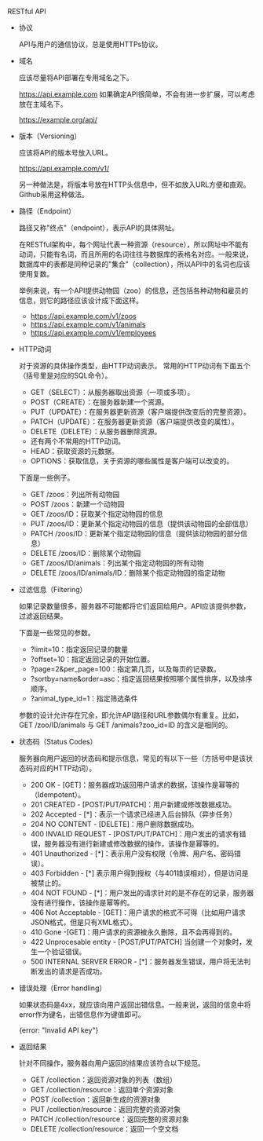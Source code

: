RESTful API

- 协议

    API与用户的通信协议，总是使用HTTPs协议。

- 域名

    应该尽量将API部署在专用域名之下。

    https://api.example.com
    如果确定API很简单，不会有进一步扩展，可以考虑放在主域名下。
    
    https://example.org/api/
- 版本（Versioning）

    应该将API的版本号放入URL。

    https://api.example.com/v1/
    
    另一种做法是，将版本号放在HTTP头信息中，但不如放入URL方便和直观。Github采用这种做法。
    
- 路径（Endpoint）

    路径又称"终点"（endpoint），表示API的具体网址。
    
    在RESTful架构中，每个网址代表一种资源（resource），所以网址中不能有动词，只能有名词，而且所用的名词往往与数据库的表格名对应。一般来说，数据库中的表都是同种记录的"集合"（collection），所以API中的名词也应该使用复数。
    
    举例来说，有一个API提供动物园（zoo）的信息，还包括各种动物和雇员的信息，则它的路径应该设计成下面这样。
    - https://api.example.com/v1/zoos
    - https://api.example.com/v1/animals
    - https://api.example.com/v1/employees
    
- HTTP动词

    对于资源的具体操作类型，由HTTP动词表示。
    常用的HTTP动词有下面五个（括号里是对应的SQL命令）。
    - GET（SELECT）：从服务器取出资源（一项或多项）。
    - POST（CREATE）：在服务器新建一个资源。
    - PUT（UPDATE）：在服务器更新资源（客户端提供改变后的完整资源）。
    - PATCH（UPDATE）：在服务器更新资源（客户端提供改变的属性）。
    - DELETE（DELETE）：从服务器删除资源。
    - 还有两个不常用的HTTP动词。
    - HEAD：获取资源的元数据。
    - OPTIONS：获取信息，关于资源的哪些属性是客户端可以改变的。
    
    下面是一些例子。
    - GET /zoos：列出所有动物园
    - POST /zoos：新建一个动物园
    - GET /zoos/ID：获取某个指定动物园的信息
    - PUT /zoos/ID：更新某个指定动物园的信息（提供该动物园的全部信息）
    - PATCH /zoos/ID：更新某个指定动物园的信息（提供该动物园的部分信息）
    - DELETE /zoos/ID：删除某个动物园
    - GET /zoos/ID/animals：列出某个指定动物园的所有动物
    - DELETE /zoos/ID/animals/ID：删除某个指定动物园的指定动物
    
- 过滤信息（Filtering）

    如果记录数量很多，服务器不可能都将它们返回给用户。API应该提供参数，过滤返回结果。
    
    下面是一些常见的参数。
    - ?limit=10：指定返回记录的数量
    - ?offset=10：指定返回记录的开始位置。
    - ?page=2&per_page=100：指定第几页，以及每页的记录数。
    - ?sortby=name&order=asc：指定返回结果按照哪个属性排序，以及排序顺序。
    - ?animal_type_id=1：指定筛选条件

    参数的设计允许存在冗余，即允许API路径和URL参数偶尔有重复。比如，GET /zoo/ID/animals 与 GET /animals?zoo_id=ID 的含义是相同的。
    
- 状态码（Status Codes）

    服务器向用户返回的状态码和提示信息，常见的有以下一些（方括号中是该状态码对应的HTTP动词）。

    - 200 OK - [GET]：服务器成功返回用户请求的数据，该操作是幂等的（Idempotent）。
    - 201 CREATED - [POST/PUT/PATCH]：用户新建或修改数据成功。
    - 202 Accepted - [*]：表示一个请求已经进入后台排队（异步任务）
    - 204 NO CONTENT - [DELETE]：用户删除数据成功。
    - 400 INVALID REQUEST - [POST/PUT/PATCH]：用户发出的请求有错误，服务器没有进行新建或修改数据的操作，该操作是幂等的。
    - 401 Unauthorized - [*]：表示用户没有权限（令牌、用户名、密码错误）。
    - 403 Forbidden - [*] 表示用户得到授权（与401错误相对），但是访问是被禁止的。
    - 404 NOT FOUND - [*]：用户发出的请求针对的是不存在的记录，服务器没有进行操作，该操作是幂等的。
    - 406 Not Acceptable - [GET]：用户请求的格式不可得（比如用户请求JSON格式，但是只有XML格式）。
    - 410 Gone -[GET]：用户请求的资源被永久删除，且不会再得到的。
    - 422 Unprocesable entity - [POST/PUT/PATCH] 当创建一个对象时，发生一个验证错误。
    - 500 INTERNAL SERVER ERROR - [*]：服务器发生错误，用户将无法判断发出的请求是否成功。

- 错误处理（Error handling）

    如果状态码是4xx，就应该向用户返回出错信息。一般来说，返回的信息中将error作为键名，出错信息作为键值即可。

    {error: "Invalid API key"}

- 返回结果

    针对不同操作，服务器向用户返回的结果应该符合以下规范。
    - GET /collection：返回资源对象的列表（数组）
    - GET /collection/resource：返回单个资源对象
    - POST /collection：返回新生成的资源对象
    - PUT /collection/resource：返回完整的资源对象
    - PATCH /collection/resource：返回完整的资源对象
    - DELETE /collection/resource：返回一个空文档

